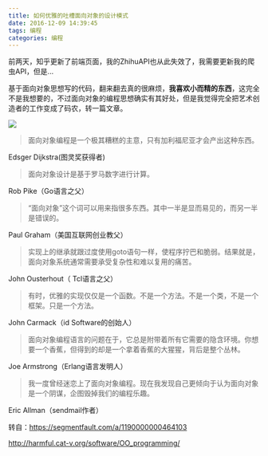 ```yaml
---
title: 如何优雅的吐槽面向对象的设计模式
date: 2016-12-09 14:39:45
tags: 编程
categories: 编程
---
```


前两天，知乎更新了前端页面，我的ZhihuAPI也从此失效了，我需要更新我的爬虫API，但是...

<!--more-->

基于面向对象思想写的代码，翻来翻去真的很麻烦，**我喜欢小而精的东西**，这完全不是我想要的，不过面向对象的编程思想确实有其好处，但是我觉得完全把艺术创造者的工作变成了码农，转一篇文章。

![](http://segmentfault.com/img/bVb6TF)


> 面向对象编程是一个极其糟糕的主意，只有加利福尼亚才会产出这种东西。

Edsger Dijkstra(图灵奖获得者)

> 面向对象设计是基于罗马数字进行计算。

Rob Pike（Go语言之父）

> “面向对象”这个词可以用来指很多东西。其中一半是显而易见的，而另一半是错误的。

Paul Graham（美国互联网创业教父）

> 实现上的继承就跟过度使用goto语句一样，使程序拧巴和脆弱。结果就是，面向对象系统通常需要承受复杂性和难以复用的痛苦。

John Ousterhout（ Tcl语言之父）

> 有时，优雅的实现仅仅是一个函数。不是一个方法。不是一个类，不是一个框架。只是一个方法。

John Carmack（id Software的创始人）

> 面向对象编程语言的问题在于，它总是附带着所有它需要的隐含环境。你想要一个香蕉，但得到的却是一个拿着香蕉的大猩猩，背后是整个丛林。

Joe Armstrong（Erlang语言发明人）

> 我一度曾经迷恋上了面向对象编程。现在我发现自己更倾向于认为面向对象是一个阴谋，企图毁掉我们的编程乐趣。

Eric Allman（sendmail作者）

转自：https://segmentfault.com/a/1190000000464103

http://harmful.cat-v.org/software/OO_programming/
